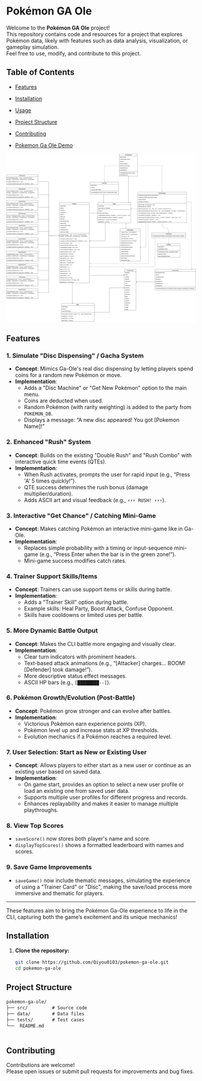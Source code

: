 # Pokémon GA Ole

Welcome to the **Pokémon GA Ole** project!  
This repository contains code and resources for a project that explores Pokémon data, likely with features such as data analysis, visualization, or gameplay simulation.  
Feel free to use, modify, and contribute to this project.

## Table of Contents

- [Features](#features)
- [Installation](#installation)
- [Usage](#usage)
- [Project Structure](#project-structure)
- [Contributing](#contributing)

- [Pokemon Ga Ole Demo](https://youtube.com/shorts/-Ox-DWlYb94)

![uml diagram](UMLDiagramPokemonGaOle.png)

## Features

### 1. Simulate "Disc Dispensing" / Gacha System
- **Concept**: Mimics Ga-Ole's real disc dispensing by letting players spend coins for a random new Pokémon or move.
- **Implementation**:
  - Adds a "Disc Machine" or "Get New Pokémon" option to the main menu.
  - Coins are deducted when used.
  - Random Pokémon (with rarity weighting) is added to the party from `POKEMON_DB`.
  - Displays a message: “A new disc appeared! You got [Pokemon Name]!”

### 2. Enhanced "Rush" System
- **Concept**: Builds on the existing "Double Rush" and "Rush Combo" with interactive quick time events (QTEs).
- **Implementation**:
  - When Rush activates, prompts the user for rapid input (e.g., “Press 'A' 5 times quickly!”).
  - QTE success determines the rush bonus (damage multiplier/duration).
  - Adds ASCII art and visual feedback (e.g., `⚡⚡⚡ RUSH! ⚡⚡⚡`).

### 3. Interactive "Get Chance" / Catching Mini-Game
- **Concept**: Makes catching Pokémon an interactive mini-game like in Ga-Ole.
- **Implementation**:
  - Replaces simple probability with a timing or input-sequence mini-game (e.g., “Press Enter when the bar is in the green zone!”).
  - Mini-game success modifies catch rates.

### 4. Trainer Support Skills/Items
- **Concept**: Trainers can use support items or skills during battle.
- **Implementation**:
  - Adds a "Trainer Skill" option during battle.
  - Example skills: Heal Party, Boost Attack, Confuse Opponent.
  - Skills have cooldowns or limited uses per battle.

### 5. More Dynamic Battle Output
- **Concept**: Makes the CLI battle more engaging and visually clear.
- **Implementation**:
  - Clear turn indicators with prominent headers.
  - Text-based attack animations (e.g., “[Attacker] charges... BOOM! [Defender] took damage!”).
  - More descriptive status effect messages.
  - ASCII HP bars (e.g., `[████████--]`).

### 6. Pokémon Growth/Evolution (Post-Battle)
- **Concept**: Pokémon grow stronger and can evolve after battles.
- **Implementation**:
  - Victorious Pokémon earn experience points (XP).
  - Pokémon level up and increase stats at XP thresholds.
  - Evolution mechanics if a Pokémon reaches a required level.

### 7. User Selection: Start as New or Existing User
- **Concept**: Allows players to either start as a new user or continue as an existing user based on saved data.
- **Implementation**:
  - On game start, provides an option to select a new user profile or load an existing one from saved user data.
  - Supports multiple user profiles for different progress and records.
  - Enhances replayability and makes it easier to manage multiple playthroughs.

### 8. View Top Scores
- `saveScore()` now stores both player's name and score.
- `displayTopScores()` shows a formatted leaderboard with names and scores.

### 9. Save Game Improvements
- `saveGame()` now include thematic messages, simulating the experience of using a "Trainer Card" or "Disc", making the save/load process more immersive and thematic for players.

---

These features aim to bring the Pokémon Ga-Ole experience to life in the CLI, capturing both the game’s excitement and its unique mechanics!

## Installation

1. **Clone the repository:**
   ```bash
   git clone https://github.com/Qiyou0103/pokemon-ga-ole.git
   cd pokemon-ga-ole
   ```

## Project Structure

```
pokemon-ga-ole/
├── src/         # Source code
├── data/        # Data files
├── tests/       # Test cases
└──  README.md
      
```

## Contributing

Contributions are welcome!  
Please open issues or submit pull requests for improvements and bug fixes.

